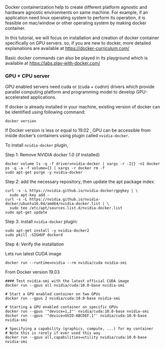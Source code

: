 Docker containerization help to create different platform agnostic and hardware agnostic environments on same machine. For example, if an application need linux operating system to perform its operation, it is feasible on mac/window or other operating system by making docker container. 

In this tutorial, we will focus on installation and creation of docker container specifically on GPU servers. so, if you are new to docker, more detailed explainations are available at https://docker-curriculum.com/

Basic docker commands can also be played in its playground which is available at https://labs.play-with-docker.com/



### GPU + CPU server

GPU enabled servers need cuda or (cuda + cudnn) drivers which provide parallel computing platform and programming model to develop GPU-accelerated applications. 

If docker is already installed in your machine, existing version of docker can be identified using following command:

```
docker version
```

If Docker version is less or equal to 19.02 , GPU can be accessible from inside docker’s containers using plugin called ``` nvidia-docker ```. 

To install ``` nvidia-docker ``` plugin, 

Step 1: Remove NVIDIA docker 1.0 (if installed)

```
docker volume ls -q -f driver=nvidia-docker | xargs -r -I{} -n1 docker ps -q -a -f volume={} | xargs -r docker rm -f
sudo apt-get purge -y nvidia-docker
```

Step 2: add the necessary repository, then update the apt package index:

```
curl -s -L https://nvidia.github.io/nvidia-docker/gpgkey | \
  sudo apt-key add -
curl -s -L https://nvidia.github.io/nvidia-docker/ubuntu16.04/amd64/nvidia-docker.list | \
  sudo tee /etc/apt/sources.list.d/nvidia-docker.list
sudo apt-get update
```

Step 3: install ``` nvidia-docker ``` plugin:

```
sudo apt-get install -y nvidia-docker2
sudo pkill -SIGHUP dockerd
```

Step 4: Verify the installation

Lets run latest CUDA image

```
docker run --runtime=nvidia --rm nvidia/cuda nvidia-smi

```

From Docker version 19.03

```
#### Test nvidia-smi with the latest official CUDA image
docker run --gpus all nvidia/cuda:10.0-base nvidia-smi

# Start a GPU enabled container on two GPUs
docker run --gpus 2 nvidia/cuda:10.0-base nvidia-smi

# Starting a GPU enabled container on specific GPUs
docker run --gpus '"device=1,2"' nvidia/cuda:10.0-base nvidia-smi
docker run --gpus '"device=UUID-ABCDEF,1"' nvidia/cuda:10.0-base nvidia-smi

# Specifying a capability (graphics, compute, ...) for my container
# Note this is rarely if ever used this way
docker run --gpus all,capabilities=utility nvidia/cuda:10.0-base nvidia-smi
```





